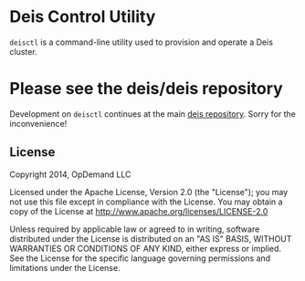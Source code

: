 # Deis Control Utility

`deisctl` is a command-line utility used to provision and operate a Deis cluster.

# Please see the deis/deis repository

Development on `deisctl` continues at the main
[deis repository](https://github.com/deis/deis/tree/master/deisctl). Sorry for the inconvenience!

## License

Copyright 2014, OpDemand LLC

Licensed under the Apache License, Version 2.0 (the "License"); you may not use this file except in compliance with the License. You may obtain a copy of the License at <http://www.apache.org/licenses/LICENSE-2.0>

Unless required by applicable law or agreed to in writing, software distributed under the License is distributed on an "AS IS" BASIS, WITHOUT WARRANTIES OR CONDITIONS OF ANY KIND, either express or implied. See the License for the specific language governing permissions and limitations under the License.
